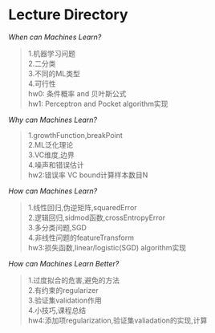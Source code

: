 # Lecture Directory  
   
*When can Machines Learn?*   
> 1.机器学习问题   
> 2.二分类   
> 3.不同的ML类型   
> 4.可行性    
> hw0: 条件概率 and 贝叶斯公式    
> hw1: Perceptron and Pocket algorithm实现      
            
*Why can Machines Learn?*     
> 1.growthFunction,breakPoint   
> 2.ML泛化理论   
> 3.VC维度,边界   
> 4.噪声和错误估计   
> hw2:错误率 VC bound计算样本数目N   
    
*How can Machines Learn?*   
> 1.线性回归,伪逆矩阵,squaredError  
> 2.逻辑回归,sidmod函数,crossEntropyError  
> 3.多分类问题,SGD  
> 4.非线性问题的featureTransform  
> hw3:损失函数,linear/logistic(SGD) algorithm实现   
       
*How can Machines Learn Better?*      
> 1.过度拟合的危害,避免的方法   
> 2.有约束的regularizer   
> 3.验证集validation作用     
> 4.小技巧,课程总结       
>hw4:添加项regularization,验证集valiadation的实现,计算     
     
